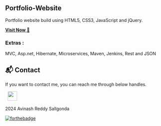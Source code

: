 ## Portfolio-Website

Portfolio website build using HTML5, CSS3, JavaScript and jQuery.

<a href="http://avinashreddy47.github.io/Portfolios/build/" target="_blank">**Visit Now** 🚀</a>

### Extras :

MVC, Asp.net, Hibernate, Microservices, Maven, Jenkins, Rest and JSON

<h2>📬 Contact</h2>

If you want to contact me, you can reach me through below handles.

&nbsp;&nbsp;<a href="https://www.linkedin.com/in/avinashreddys/"><img src="https://www.felberpr.com/wp-content/uploads/linkedin-logo.png" width="30"></img></a>

2024 Avinash Reddy Sallgonda

[![forthebadge](https://forthebadge.com/images/badges/built-with-love.svg)](https://forthebadge.com)
